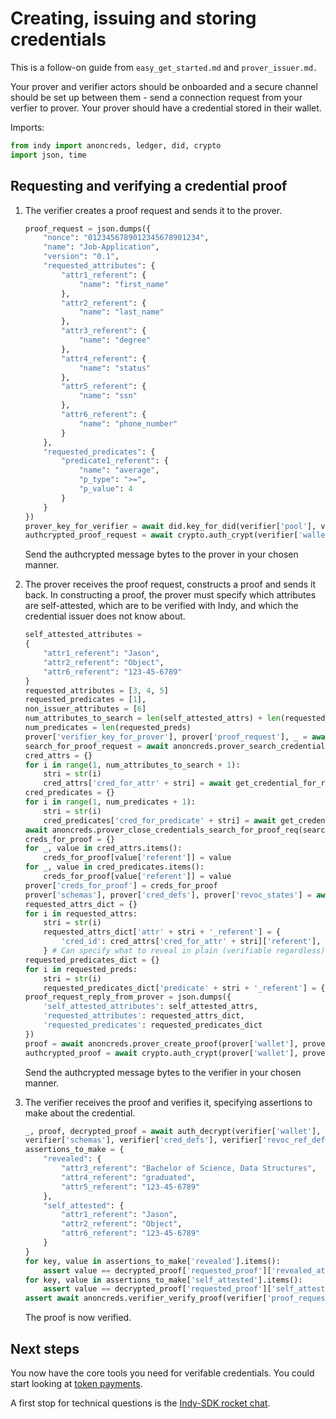 # Creating, issuing and storing credentials

This is a follow-on guide from `easy_get_started.md` and `prover_issuer.md.`

Your prover and verifier actors should be onboarded and a secure channel should be set up between them - send a connection request from your verfier to prover. Your prover should have a credential stored in their wallet.

Imports:
```python
from indy import anoncreds, ledger, did, crypto
import json, time
```


## Requesting and verifying a credential proof

1. The verifier creates a proof request and sends it to the prover.
    ```python
    proof_request = json.dumps({
        "nonce": "0123456789012345678901234",
        "name": "Job-Application",
        "version": "0.1",
        "requested_attributes": {
            "attr1_referent": {
                "name": "first_name"
            },
            "attr2_referent": {
                "name": "last_name"
            },
            "attr3_referent": {
                "name": "degree"
            },
            "attr4_referent": {
                "name": "status"
            },
            "attr5_referent": {
                "name": "ssn"
            },
            "attr6_referent": {
                "name": "phone_number"
            }
        },
        "requested_predicates": {
            "predicate1_referent": {
                "name": "average",
                "p_type": ">=",
                "p_value": 4
            }
        }
    })
    prover_key_for_verifier = await did.key_for_did(verifier['pool'], verifier['wallet'], verifier['connection_response']['did'])
    authcrypted_proof_request = await crypto.auth_crypt(verifier['wallet'], verifier['prover_key'], prover_key_for_verifier, proof_request.encode('utf-8'))
    ```
    Send the authcrypted message bytes to the prover in your chosen manner.

2. The prover receives the proof request, constructs a proof and sends it back. In constructing a proof, the prover must specify which attributes are self-attested, which are to be verified with Indy, and which the credential issuer does not know about.
    ```python
    self_attested_attributes =
    {
        "attr1_referent": "Jason",
        "attr2_referent": "Object",
        "attr6_referent": "123-45-6789"
    }
    requested_attributes = [3, 4, 5]
    requested_predicates = [1],
    non_issuer_attributes = [6]
    num_attributes_to_search = len(self_attested_attrs) + len(requested_attrs) - len(non_issuer_attributes) 
    num_predicates = len(requested_preds)
    prover['verifier_key_for_prover'], prover['proof_request'], _ = await auth_decrypt(prover['wallet'], prover['verifier_key'], prover['authcrypted_proof_request'])
    search_for_proof_request = await anoncreds.prover_search_credentials_for_proof_req(prover['wallet'], prover['proof_request'], None)
    cred_attrs = {}
    for i in range(1, num_attributes_to_search + 1):
        stri = str(i)
        cred_attrs['cred_for_attr' + stri] = await get_credential_for_referent(search_for_proof_request, 'attr' + stri + '_referent')
    cred_predicates = {}
    for i in range(1, num_predicates + 1):
        stri = str(i)
        cred_predicates['cred_for_predicate' + stri] = await get_credential_for_referent(search_for_proof_request, 'predicate' + stri + '_referent')
    await anoncreds.prover_close_credentials_search_for_proof_req(search_for_proof_request)
    creds_for_proof = {}
    for _, value in cred_attrs.items():
        creds_for_proof[value['referent']] = value
    for _, value in cred_predicates.items():
        creds_for_proof[value['referent']] = value
    prover['creds_for_proof'] = creds_for_proof
    prover['schemas'], prover['cred_defs'], prover['revoc_states'] = await prover_get_entities_from_ledger(prover['pool'], prover['verifier_did'], prover['creds_for_proof'], prover['name'])
    requested_attrs_dict = {}
    for i in requested_attrs:
        stri = str(i)
        requested_attrs_dict['attr' + stri + '_referent'] = {
            'cred_id': cred_attrs['cred_for_attr' + stri]['referent'], 'revealed': True
        } # Can specify what to reveal in plain (verifiable regardless)
    requested_predicates_dict = {}
    for i in requested_preds:
        stri = str(i)
        requested_predicates_dict['predicate' + stri + '_referent'] = {'cred_id': cred_predicates['cred_for_predicate' + stri]['referent']}
    proof_request_reply_from_prover = json.dumps({
        'self_attested_attributes': self_attested_attrs,
        'requested_attributes': requested_attrs_dict,
        'requested_predicates': requested_predicates_dict
    })
    proof = await anoncreds.prover_create_proof(prover['wallet'], prover['proof_request'], proof_request_reply_from_prover, prover['master_secret_id'], prover['schemas'], prover['cred_defs'], prover['revoc_states'])
    authcrypted_proof = await crypto.auth_crypt(prover['wallet'], prover['verifier_key'], prover['verifier_key_for_prover'], proof.encode('utf-8'))
    ```
    Send the authcrypted message bytes to the verifier in your chosen manner.

3. The verifier receives the proof and verifies it, specifying assertions to make about the credential.
    ```python
    _, proof, decrypted_proof = await auth_decrypt(verifier['wallet'], verifier['prover_key'], verifier['authcrypted_proof'])
    verifier['schemas'], verifier['cred_defs'], verifier['revoc_ref_defs'], verifier['revoc_regs'] = await verifier_get_entities_from_ledger(verifier['pool'], verifier['did'], decrypted_proof['identifiers'], verifier['name'])
    assertions_to_make = {
        "revealed": {
            "attr3_referent": "Bachelor of Science, Data Structures",
            "attr4_referent": "graduated",
            "attr5_referent": "123-45-6789"
        },
        "self_attested": {
            "attr1_referent": "Jason",
            "attr2_referent": "Object",
            "attr6_referent": "123-45-6789"
        } 
    }
    for key, value in assertions_to_make['revealed'].items():
        assert value == decrypted_proof['requested_proof']['revealed_attrs'][key]['raw']
    for key, value in assertions_to_make['self_attested'].items():
        assert value == decrypted_proof['requested_proof']['self_attested_attrs'][key]
    assert await anoncreds.verifier_verify_proof(verifier['proof_request'], proof, verifier['schemas'], verifier['cred_defs'], verifier['revoc_ref_defs'], verifier['revoc_regs'])
    ```
    The proof is now verified.


## Next steps

You now have the core tools you need for verifable credentials. You could start looking at [token payments](https://github.com/sovrin-foundation/libsovtoken).

A first stop for technical questions is the [Indy-SDK rocket chat](https://chat.hyperledger.org/channel/indy-sdk).
